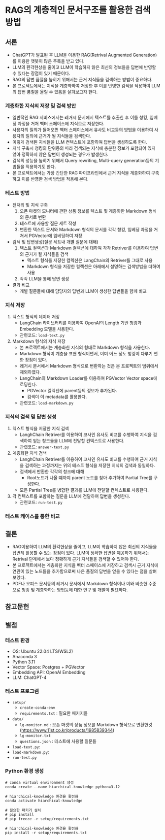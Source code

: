 # RAG의 계층적인 문서구조를 활용한 검색 방법

## 서론
* ChatGPT가 발표된 후 LLM을 이용한 RAG(Retrival Augmented Generation)를 이용한 챗봇이 많은 주목을 받고 있다.
* LLM의 환각현상을 줄이고 LLM이 학습하지 않은 최신의 정보들을 답변에 반영할 수 있다는 장점이 있기 때문이다.
* RAG의 답변 품질을 높히기 위해서는 근거 지식들을 검색하는 방법이 중요하다.
* 본 프로젝트에서는 지식을 계층화하여 저장한 후 이를 반영한 검색을 적용하여 LLM의 답변 품질을 올릴 수 있음을 살펴보고자 한다.

### 계층화한 지식의 저장 및 검색 방안
* 일반적인 RAG 서비스에서는 레거시 문서에서 텍스트를 추출한 후 이를 청킹, 임베딩 과정을 거쳐 벡터 스페이스에 지식으로 저장한다.
* 사용자의 질의가 들어오면 벡터 스페이스에서 유사도 비교등의 방법을 이용하여 사용자의 질의에 근거가 될 지식들을 검색한다.
* 이렇게 검색된 지식들을 LLM 컨텍스트에 포함하여 답변을 생성하도록 한다.
* 지식 구축시 청킹의 단위등의 따라 검색되는 지식에 충분한 정보가 포함되어 있지 않아 정확하지 않은 답변이 생성되는 경우가 발생한다.
* 검색의 성능을 높히기 위해서 Query rewriting, Multi-query generation등의 기법들을 적용하기도 한다.
* 본 프로젝트에서는 가장 간단한 RAG 파이프라인에서 근거 지식을 계층화하여 구축하고 이를 반영한 검색 방법을 적용해 본다.

### 테스트 방법
* 전처리 및 지식 구축
    1. 오픈 마켓의 모니터에 관한 상품 정보를 텍스트 및 계층화한 Markdown 형식의 문서로 변환
    1. 테스트에 사용할 질문 세트 작성
    1. 변환한 텍스트 문서와 Markdown 형식의 문서를 각각  청킹, 임베딩 과정을 거쳐서 PGVector에 임베딩하여 저장
* 검색 및 답변생성(질문 세트내 개별 질문에 대해)
    1. 텍스트 컬렉션과 Markdown 컬렉션에 대하여 각각 Retriver를 이용하여 답변의 근거가 될 지식들을 검색
        * 텍스트 형식를 저장한 컬렉션은 LangChain의 Retriver를 그대로 사용
        * Markdown 형식을 저장한 컬렉션은 아래에서 설명하는 검색방법을 더하여 사용
    1. 각각 LLM을 통해 답변 생성
* 결과 비교
    * 개별 질문들에 대해 담당자의 답변과 LLM이 생성한 답변들을 함께 비교


### 지식 저장
1. 텍스트 형식의 데이터 저장
    * LangChain 라이브러리를 이용하여 OpenAI의 Length 기반 청킹과 Embedding 모델을 사용한다.
    * 관련코드: `load-text.py`
1. Markdown 형식의 지식 저장
    * 본 프로젝트에서는 계층화한 지식의 형태로 Markdown 형식을 사용한다.
    * Markdown 형식이 계층을 표현 형식이면서, 이미 어느 정도 청킹이 다루기 편한 장점이 있다.
    * 레거시 문서에서 Markdown 형식으로 변환하는 것은 본 프로젝트의 범위에서 제외하였다.
    * LangChain의 Markdown Loader를 이용하여 PGVector Vector space에 로딩한다.
        * PGVector 컬렉센에 parent등의 정보가 추가된다.
        * 검색이 이 metadata를 활용한다.
    * 관련코드: `load-markdown.py`

### 지식의 검색 밎 답변 생성
1. 텍스트 형식을 저장한 지식 검색
    * LanghChain Retriver를 이용하여 코사인 유사도 비교를 수행하여 지식을 검색하여 얻는 청크들을 LLM에 전달할 컨텍스트로 사용한다.
    * 관련코드: `answer-text.py`
1. 계층화한 지식 검색
    * LanghChain Retriver를 이용하여 코사인 유사도 비교를 수행하여 근거 지식을 검색하는 과정까지는 위의 테스트 형식을 저장한 지식의 검색과 동일하다.
    * 검색에서 반환한 각각의 청크에 대해
        * Root노드가 나올 떄까지 parent 노드를 찾아 추가하여 Partial Tree를 구성한다.
    * 모든 Partial Tree를 병합한 결과를 LLM에 전달할 컨텍스트로 사용한다.
1. 각 컨텍스트를 포함하는 질문을 LLM에 전달하여 답변을 생성한다.
    * 관련코드: `run-test.py`
### 테스트 케이스를 통한 비교

## 결론
* RAG이용하여 LLM의 환각현상을 줄이고, LLM이 학습하지 않은 최신의 지식들을 답변헤 활용할 수 있는 장점이 있다. LLM이 정확한 답변을 제공하기 위해서는 Retrival 단계에서 보다 정확하게 근거 지식들을 검색할 수 있어야 한다.
* 본 프로젝트에서는 계층화한 지식을 벡터 스페이스에 저장하고 검색시 근거 지식에 연관이 있는 노드들을 추가함으로써 나은 품질의 답변을 얻을 수 있다는 점을 살펴보았다.
* PDF나 오피스 문서등의 레거시 문서에서 Markdown 형식이나 이와 비슷한 수준으로 청킹 및 계층화하는 방법등에 대한 연구 및 개발이 필요하다.

## 참고문헌


## 별첨

### 테스트 환경
* OS: Ubuntu 22.04 LTS(WSL2)
* Anaconda 3
* Python 3.11
* Vector Space: Postgres + PGVector
* Embedding API: OpenAI Embedding
* LLM: ChatGPT-4

### 테스트 프로그램
* `setup/`
    * `create-conda-env`
    * `requirements.txt` : 필요한 패키지들
* `data/`
    * `lg-monitor.md` : 오픈 마켓의 상품 정보를 Markdown 형식으로 변환한것(https://www.11st.co.kr/products/1985839344)
    * `lg-monitor.txt`
    * `questions.json` : 테스트에 사용할 질문들
* `load-text.py`: 
* `load-markdown.py`: 
* `run-test.py` 

### Python 환경 생성
```
# conda virtual environment 생성
conda create --name hiarchical-knowledge python=3.12 

# hiarchical-knowledge 환경을 활성화
conda activate hiarchical-knowledge

# 필요한 패키기 설치
# pip install 
# pip freeze -r setup/requirements.txt

# hiarchical-knowledge 환경을 활성화
pip install -r setup/requirements.txt

```
